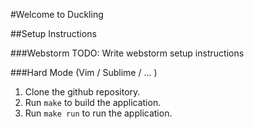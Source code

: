 #Welcome to Duckling

##Setup Instructions

###Webstorm
TODO: Write webstorm setup instructions 

###Hard Mode (Vim / Sublime / ... )
1. Clone the github repository.
2. Run `make` to build the application.
3. Run `make run` to run the application.
